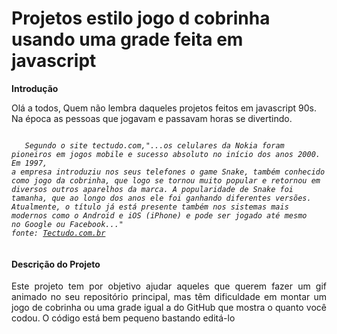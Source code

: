 <h1>Projetos estilo jogo d cobrinha usando uma grade feita em javascript</h1>
<b>Introdução</b>
<p>Olá a todos, Quem não lembra daqueles projetos feitos em javascript 90s. Na época as pessoas que jogavam e passavam horas se divertindo. </p>

<code>
   <i>Segundo o site tectudo.com,"...os celulares da Nokia foram pioneiros em jogos mobile e sucesso absoluto no início dos anos 2000. Em 1997, 
a empresa introduziu nos seus telefones o game Snake, também conhecido como jogo da cobrinha, que logo se tornou muito popular e retornou em 
diversos outros aparelhos da marca. A popularidade de Snake foi tamanha, que ao longo dos anos ele foi ganhando diferentes versões. 
Atualmente, o título já está presente também nos sistemas mais modernos como o Android e iOS (iPhone) e pode ser jogado até mesmo 
no Google ou Facebook..." 
fonte: <a href="https://www.techtudo.com.br/listas/2020/05/nokia-faz-155-anos-veja-curiosidades-do-jogo-da-cobrinha-do-tijolao.ghtml">Tectudo.com.br</a>
  </i>
</code>
<h4>Descrição do Projeto</h4>
<p align="justify">Este projeto tem por objetivo ajudar aqueles que querem fazer um gif animado no seu repositório principal, mas têm dificuldade em
 montar um jogo de cobrinha ou uma grade igual a do GitHub que mostra o quanto você codou. O código está bem pequeno bastando editá-lo</a>
